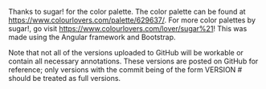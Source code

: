 Thanks to sugar! for the color palette. The color palette can be found at https://www.colourlovers.com/palette/629637/. For more color palettes by sugar!, go visit https://www.colourlovers.com/lover/sugar%21!
This was made using the Angular framework and Bootstrap.

Note that not all of the versions uploaded to GitHub will be workable or contain all necessary annotations. These versions are posted on GitHub for reference; only versions with the commit being of the form VERSION # should be treated as full versions.